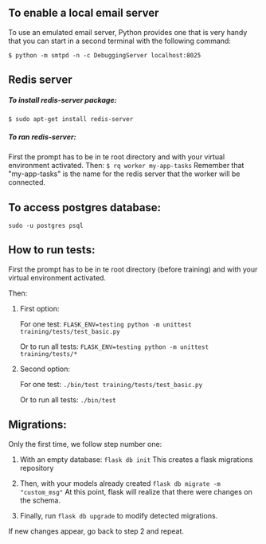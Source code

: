  To enable a local email server
 ---
 To use an emulated email server, Python provides one that is very handy that you can start in a
 second terminal with the following command:
 
 ```$ python -m smtpd -n -c DebuggingServer localhost:8025```
 
 Redis server
 ---
 ##### To install redis-server package:
 ```$ sudo apt-get install redis-server```
 
 ##### To ran redis-server:
 First the prompt has to be in te root directory and with your virtual environment activated.
 Then:
 ```$ rq worker my-app-tasks```
 Remember that "my-app-tasks" is the name for the redis server that the worker will be connected.
    
 
 To access postgres database:
 ---
 ```sudo -u postgres psql```
  
 How to run tests:
 ---
 
 First the prompt has to be in te root directory (before training) and with your virtual environment activated.
 
 Then:
 
 1. First option:
 
    For one test: ```FLASK_ENV=testing python -m unittest training/tests/test_basic.py```
    
    Or to run all tests: ```FLASK_ENV=testing python -m unittest training/tests/*```
 2. Second option:
    
    For one test: ```./bin/test training/tests/test_basic.py```
    
    Or to run all tests: ```./bin/test```
 
 
 Migrations:
 ---
 Only the first time, we follow step number one:
 1. With an empty database:
 ```flask db init```
 This creates a flask migrations repository
 
 2. Then, with your models already created
 ```flask db migrate -m "custom_msg"```
 At this point, flask will realize that there were changes on the schema.
 
 3. Finally, run  ```flask db upgrade``` to modify detected migrations.
 
 If new changes appear, go back to step 2 and repeat.
 
